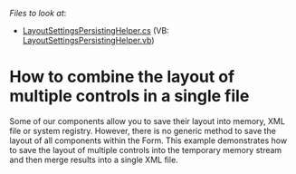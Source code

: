 <!-- default file list -->
*Files to look at*:

* [LayoutSettingsPersistingHelper.cs](./CS/Q236875/LayoutSettingsPersistingHelper.cs) (VB: [LayoutSettingsPersistingHelper.vb](./VB/Q236875/LayoutSettingsPersistingHelper.vb))
<!-- default file list end -->
# How to combine the layout of multiple controls in a single file


<p>Some of our components allow you to save their layout into memory, XML file or system registry. However, there is no generic method to save the layout of all components within the Form. This example demonstrates how to save the layout of multiple controls into the temporary memory stream and then merge results into a single XML file.</p>

<br/>


